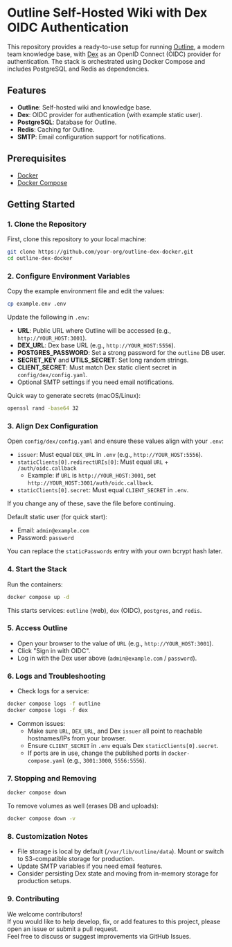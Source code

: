 # Outline Self-Hosted Wiki with Dex OIDC Authentication

This repository provides a ready-to-use setup for running [Outline](https://github.com/outline/outline), a modern team knowledge base, with [Dex](https://github.com/dexidp/dex) as an OpenID Connect (OIDC) provider for authentication. The stack is orchestrated using Docker Compose and includes PostgreSQL and Redis as dependencies.

## Features

- **Outline**: Self-hosted wiki and knowledge base.
- **Dex**: OIDC provider for authentication (with example static user).
- **PostgreSQL**: Database for Outline.
- **Redis**: Caching for Outline.
- **SMTP**: Email configuration support for notifications.

## Prerequisites

- [Docker](https://www.docker.com/get-started)
- [Docker Compose](https://docs.docker.com/compose/)

## Getting Started

### 1. Clone the Repository

First, clone this repository to your local machine:


```bash
git clone https://github.com/your-org/outline-dex-docker.git
cd outline-dex-docker
```

### 2. Configure Environment Variables

Copy the example environment file and edit the values:

```bash
cp example.env .env
```

Update the following in `.env`:

- **URL**: Public URL where Outline will be accessed (e.g., `http://YOUR_HOST:3001`).
- **DEX_URL**: Dex base URL (e.g., `http://YOUR_HOST:5556`).
- **POSTGRES_PASSWORD**: Set a strong password for the `outline` DB user.
- **SECRET_KEY** and **UTILS_SECRET**: Set long random strings.
- **CLIENT_SECRET**: Must match Dex static client secret in `config/dex/config.yaml`.
- Optional SMTP settings if you need email notifications.

Quick way to generate secrets (macOS/Linux):

```bash
openssl rand -base64 32
```

### 3. Align Dex Configuration

Open `config/dex/config.yaml` and ensure these values align with your `.env`:

- `issuer`: Must equal `DEX_URL` in `.env` (e.g., `http://YOUR_HOST:5556`).
- `staticClients[0].redirectURIs[0]`: Must equal `URL` + `/auth/oidc.callback`
  - Example: if `URL` is `http://YOUR_HOST:3001`, set `http://YOUR_HOST:3001/auth/oidc.callback`.
- `staticClients[0].secret`: Must equal `CLIENT_SECRET` in `.env`.

If you change any of these, save the file before continuing.

Default static user (for quick start):

- Email: `admin@example.com`
- Password: `password`

You can replace the `staticPasswords` entry with your own bcrypt hash later.

### 4. Start the Stack

Run the containers:

```bash
docker compose up -d
```

This starts services: `outline` (web), `dex` (OIDC), `postgres`, and `redis`.

### 5. Access Outline

- Open your browser to the value of `URL` (e.g., `http://YOUR_HOST:3001`).
- Click "Sign in with OIDC".
- Log in with the Dex user above (`admin@example.com` / `password`).

### 6. Logs and Troubleshooting

- Check logs for a service:

```bash
docker compose logs -f outline
docker compose logs -f dex
```

- Common issues:
  - Make sure `URL`, `DEX_URL`, and Dex `issuer` all point to reachable hostnames/IPs from your browser.
  - Ensure `CLIENT_SECRET` in `.env` equals Dex `staticClients[0].secret`.
  - If ports are in use, change the published ports in `docker-compose.yaml` (e.g., `3001:3000`, `5556:5556`).

### 7. Stopping and Removing

```bash
docker compose down
```

To remove volumes as well (erases DB and uploads):

```bash
docker compose down -v
```

### 8. Customization Notes

- File storage is local by default (`/var/lib/outline/data`). Mount or switch to S3-compatible storage for production.
- Update SMTP variables if you need email features.
- Consider persisting Dex state and moving from in-memory storage for production setups.


### 9. Contributing

We welcome contributors!  
If you would like to help develop, fix, or add features to this project, please open an issue or submit a pull request.  
Feel free to discuss or suggest improvements via GitHub Issues.
